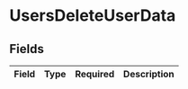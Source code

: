 # UsersDeleteUserData


## Fields

| Field       | Type        | Required    | Description |
| ----------- | ----------- | ----------- | ----------- |